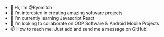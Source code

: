 - 👋 Hi, I’m @Ryomitch
- 👀 I’m interested in creating amazing software projects 
- 🌱 I’m currently learning Javascript React
- 💞️ I’m looking to collaborate on OOP Software & Android Mobile Projects
- 📫 How to reach me: Just add and send me a message on GitHub!

<!---
Ryomitch/Ryomitch is a ✨ special ✨ repository because its `README.md` (this file) appears on your GitHub profile.
You can click the Preview link to take a look at your changes.
--->
